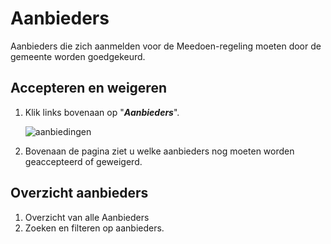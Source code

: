 # Aanbieders

Aanbieders die zich aanmelden voor de Meedoen-regeling moeten door de gemeente worden goedgekeurd.

## Accepteren en weigeren

1.  Klik links bovenaan op "**_Aanbieders_**".

    <img src="https://raw.githubusercontent.com/teamforus/manuals/master/img/manual-aanbieder-aanbiedingen.png" alt="aanbiedingen"  style="max-width:300px">

2.  Bovenaan de pagina ziet u welke aanbieders nog moeten worden geaccepteerd of geweigerd.

## Overzicht aanbieders

1. Overzicht van alle Aanbieders
2. Zoeken en filteren op aanbieders.
